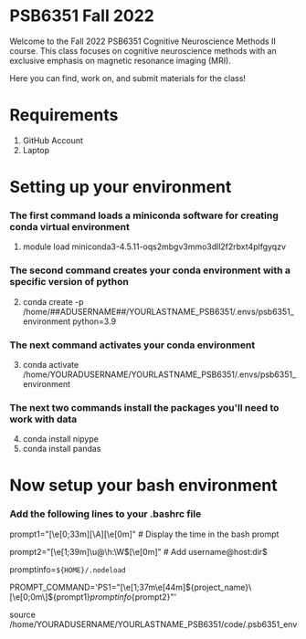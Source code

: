 # PSB6351 Fall 2022

Welcome to the Fall 2022 PSB6351 Cognitive Neuroscience Methods II course. This class focuses on cognitive neuroscience methods with an exclusive emphasis on magnetic resonance imaging (MRI).

Here you can find, work on, and submit materials for the class!

# Requirements

1) GitHub Account
2) Laptop

# Setting up your environment

### The first command loads a miniconda software for creating conda virtual environment

1) module load miniconda3-4.5.11-oqs2mbgv3mmo3dll2f2rbxt4plfgyqzv

### The second command creates your conda environment with a specific version of python

2) conda create -p /home/##ADUSERNAME##/YOURLASTNAME_PSB6351/.envs/psb6351_environment python=3.9

### The next command activates your conda environment

3) conda activate /home/YOURADUSERNAME/YOURLASTNAME_PSB6351/.envs/psb6351_environment

### The next two commands install the packages you'll need to work with data

4) conda install nipype
5) conda install pandas

# Now setup your bash environment

### Add the following lines to your .bashrc file

prompt1="\[\e[0;33m\][\A]\[\e[0m\]" # Display the time in the bash prompt

prompt2="\[\e[1;39m\]\u@\h:\W\$\[\e[0m\]" # Add username@host:dir$

promptinfo=`${HOME}/.nodeload`

PROMPT_COMMAND='PS1="\[\e[1;37m\e[44m\]${project_name}\[\e[0;0m\]${prompt1}${promptinfo}${prompt2}"'

source /home/YOURADUSERNAME/YOURLASTNAME_PSB6351/code/.psb6351_env
